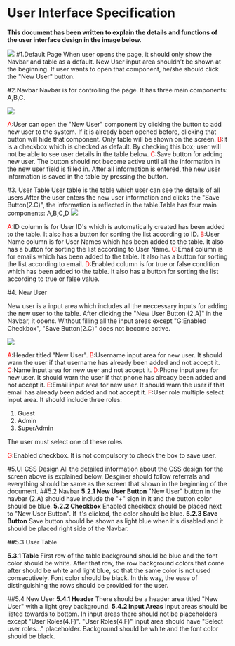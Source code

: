 # User Interface Specification

**This document has been written to explain the details and functions of the user interface design in the image below.**

![](https://lists.office.com/Images/969df1bb-97b6-44ef-9108-dc18a5fd96c2/298428f6-6729-4501-a9de-dcaf554877fe/T4JRHA4Y8E2E91ER9XU0TNKHPD/c2f1cb7e-5022-433a-93a2-1ac0b6ec1015)
#1.Default Page
When user opens the page, it should only show the Navbar and table as a default. New User input area shouldn't be shown at the beginning. If user wants to open that component, he/she should click the "New User" button.

#2.Navbar
Navbar is for controlling the page. It has three main components: A,B,C.

![](https://i.ibb.co/tQBsYy6/1Navbar.jpg)

<span style="color:red">A</span>:User can open the "New User" component by clicking the button to add new user to the system. If it is already been opened before, clicking that button will hide that component. Only table will be shown on the screen.
<span style="color:red">B</span>:It is a checkbox which is checked as default. By checking this box; user will not be able to see user details in the table below.
<span style="color:red">C</span>:Save button for adding new user. The button should not become active until all the information in the new user field is filled in. After all information is entered, the new user information is saved in the table by pressing the button. 

#3. User Table
User table is the table which user can see the details of all users.After the user enters the new user information and clicks the "Save Button(2.C)", the information is reflected in the table.Table has four main components: A,B,C,D
![](https://i.ibb.co/jfTQBQ5/23.jpg)

<span style="color:red">A</span>:ID column is for User ID's which is automatically created has been added to the table. It also has a button for sorting the list according to ID.
<span style="color:red">B</span>:User Name column is for User Names which has been added to the table. It also has a button for sorting the list according to User Name.
<span style="color:red">C</span>:Email column is for emails which has been added to the table. It also has a button for sorting the list according to email.
<span style="color:red">D</span>:Enabled column is for true or false condition which has been added to the table. It also has a button for sorting the list according to true or false value.


#4. New User

New user is a input area which includes all the neccessary inputs for adding the new user to the table. After clicking the "New User Button (2.A)" in the Navbar, it opens. Without filling all the input areas except "G:Enabled Checkbox", "Save Button(2.C)" does not become active.

![](https://i.ibb.co/s3QW1Xr/3.jpg)

<span style="color:red">A</span>:Header titled "New User".
<span style="color:red">B</span>:Username input area for new user. It should warn the user if that username has already been added and not accept it.
<span style="color:red">C</span>:Name input area for new user and not accept it.
<span style="color:red">D</span>:Phone input area for new user. It should warn the user if that phone has already been added and not accept it.
<span style="color:red">E</span>:Email input area for new user. It should warn the user if that email has already been added and not accept it.
<span style="color:red">F</span>:User role multiple select input area. It should include three roles:
1. Guest
2. Admin
3. SuperAdmin

The user must select one of these roles.

<span style="color:red">G</span>:Enabled checkbox. It is not compulsory to check the box to save user.

#5.UI CSS Design
All the detailed information about the CSS design for the screen above is explained below. Desginer should follow referrals and everything should be same as the screen that shown in the beginning of the document.
##5.2 Navbar
**5.2.1 New User Button** 
"New User" button in the navbar (2.A) should have include the "+" sign in it and the button color should be blue.
**5.2.2 Checkbox** 
Enabled checkbox should be placed next to "New User Button". If it's clicked, the color should be blue.
**5.2.3 Save Button** 
Save button should be shown as light blue when it's disabled and it should be placed right side of the Navbar.

##5.3 User Table

**5.3.1 Table**
First row of the table background should be blue and the font color should be white. After that row, the row background colors that come after should be white and light blue, so that the same color is not used consecutively. Font color should be black. In this way, the ease of distinguishing the rows should be provided for the user.

##5.4 New User
**5.4.1 Header**
There should be a header area titled "New User" with a light grey background.
**5.4.2 Input Areas**
Input areas should be listed towards to bottom. In input areas there should not be placeholders except "User Roles(4.F)". "User Roles(4.F)" input area should have "Select user roles..." placeholder. Background should be white and the font color should be black.


